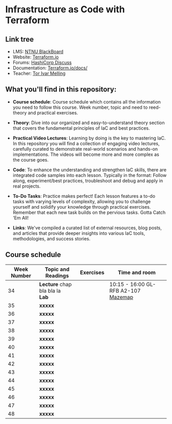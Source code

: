# Infrastructure as Code with Terraform

## Link tree
- LMS: [NTNU BlackBoard](https://ntnu.blackboard.com)
- Website: [Terraform.io](https://www.terraform.io)
- Forums: [HashiCorp Discuss](https://discuss.hashicorp.com/c/terraform-core)
- Documentation: [Terraform.io/docs/](https://www.terraform.io/docs/)
- Teacher: [Tor Ivar Melling](mailto:tor.i.melling@ntnu.no)

## What you'll find in this repository:

- **Course schedule**: Course schedule which contains all the information you need to follow this course. Week number, topic and need to reed-theory and practical exercises.

- **Theory**: Dive into our organized and easy-to-understand theory section that covers the fundamental principles of IaC and best practices.

- **Practical Video Lectures**: Learning by doing is the key to mastering IaC. In this repository you will find a collection of engaging video lectures, carefully curated to demonstrate real-world scenarios and hands-on implementations. The videos will become more and more complex as the course goes. 

- **Code**: To enhance the understanding and strengthen IaC skills, there are  integrated code samples into each lesson. Typically in the format: Follow along, experiment/best practices, troubleshoot and debug and apply in real projects.

- **To-Do Tasks**: Practice makes perfect! Each lesson features a to-do tasks with varying levels of complexity, allowing you to challenge yourself and solidify your knowledge through practical exercises. Remember that each new task builds on the pervious tasks. Gotta Catch ’Em All!

- **Links**: We've compiled a curated list of external resources, blog posts, and articles that provide deeper insights into various IaC tools, methodologies, and success stories.

## Course schedule

| Week Number | Topic and Readings | Exercises | Time and room |
| --- | --- | --- | --- |
| 34 | **Lecture** chap bla bla la<br> **Lab**  |  | 10:15 - 16:00 GL-RFB A2-107 [Mazemap](https://link.mazemap.com/PzQY8bTJ) |
| 35 | **xxxxx**  |  |  |
| 36 | **xxxxx**  |  |  |
| 37 | **xxxxx**  |  |  |
| 38 | **xxxxx**  |  |  |
| 39 | **xxxxx**  |  |  |
| 40 | **xxxxx**  |  |  |
| 41 | **xxxxx**  |  |  |
| 42 | **xxxxx**  |  |  |
| 43 | **xxxxx**  |  |  |
| 44 | **xxxxx**  |  |  |
| 45 | **xxxxx**  |  |  |
| 46 | **xxxxx**  |  |  |
| 47 | **xxxxx**  |  |  |
| 48 | **xxxxx**  |  |  |